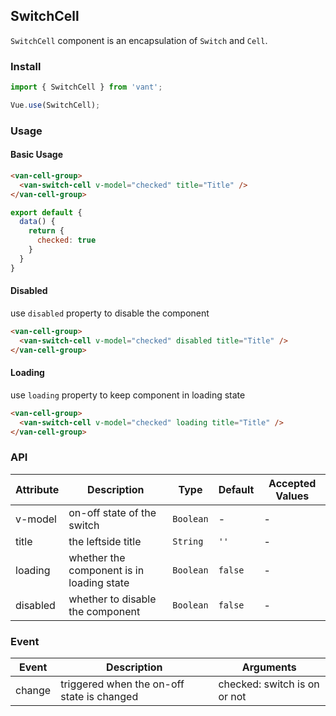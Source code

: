 ## SwitchCell
`SwitchCell` component is an encapsulation of `Switch` and `Cell`.

### Install
``` javascript
import { SwitchCell } from 'vant';

Vue.use(SwitchCell);
```

### Usage

#### Basic Usage

```html
<van-cell-group>
  <van-switch-cell v-model="checked" title="Title" />
</van-cell-group>
```

```javascript
export default {
  data() {
    return {
      checked: true
    }
  }
}
```


#### Disabled
use `disabled` property to disable the component

```html
<van-cell-group>
  <van-switch-cell v-model="checked" disabled title="Title" />
</van-cell-group>
```


#### Loading
use `loading` property to keep component in loading state

```html
<van-cell-group>
  <van-switch-cell v-model="checked" loading title="Title" />
</van-cell-group>
```

### API

| Attribute | Description | Type | Default | Accepted Values |
|-----------|-----------|-----------|-------------|-------------|
| v-model | on-off state of the switch | `Boolean` | - | - |
| title | the leftside title |  `String` | `''` | - |
| loading | whether the component is in loading state |  `Boolean` | `false` | - |
| disabled | whether to disable the component |  `Boolean` | `false` | - |

### Event

| Event | Description | Arguments |
|-----------|-----------|-----------|
| change | triggered when the on-off state is changed | checked: switch is on or not |